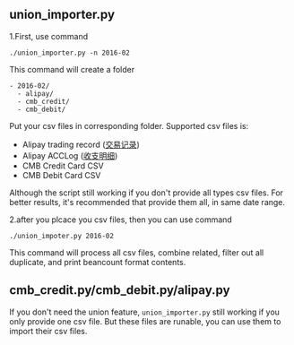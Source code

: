 

## union_importer.py


1.First, use command 

```
./union_importer.py -n 2016-02

```

This command will create a folder

```
- 2016-02/
  - alipay/
  - cmb_credit/
  - cmb_debit/
```

Put your csv files in corresponding folder. Supported csv files is:

- Alipay trading record  ([交易记录](https://consumeprod.alipay.com/record/advanced.htm))
- Alipay ACCLog ([收支明细](https://lab.alipay.com/consume/record/items.htm))
- CMB Credit Card CSV
- CMB Debit Card CSV

Although the script still working if you don't provide all types csv files.
For better results, it's recommended that provide them all, in same date range.


2.after you plcace you csv files, then you can use command 

```
./union_impoter.py 2016-02

```

This command will process all csv files, combine related, filter out all duplicate, and print beancount format contents.

## cmb_credit.py/cmb_debit.py/alipay.py

If you don't need the union feature, `union_importer.py` still working if you only provide one csv file.
But these files are runable, you can use them to import their csv files.


